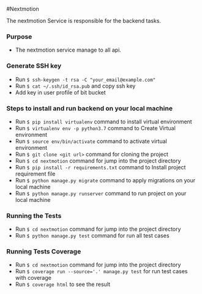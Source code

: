 #Nextmotion

The nextmotion Service is responsible for the backend tasks.

### Purpose
*  The nextmotion service manage to all api.

### Generate SSH key
* Run `$ ssh-keygen -t rsa -C "your_email@example.com"`
* Run `$ cat ~/.ssh/id_rsa.pub` and copy ssh key
* Add key in user profile of bit bucket


### Steps to install and run backend on your local machine
* Run `$ pip install virtualenv` command to install virtual environment
* Run `$ virtualenv env -p python3.7` command to Create Virtual environment
* Run `$ source env/bin/activate` command to activate virtual environment
* Run `$ git clone <git url>` command for cloning the project
* Run `$ cd nextmotion` command for jump into the project directory
* Run `$ pip install -r requirements.txt` command to Install project requirement file
* Run `$ python manage.py migrate` command to apply migrations on your local machine
* Run `$ python manage.py runserver` command to run project on your local machine

    
### Running the Tests
* Run `$ cd nextmotion` command for jump into the project directory
* Run `$ python manage.py test` command for run all test cases

### Running Tests Coverage
* Run `$ cd nextmotion` command for jump into the project directory
* Run `$ coverage run --source='.' manage.py test` for run test cases with coverage
* Run `$ coverage html`  to see the result
